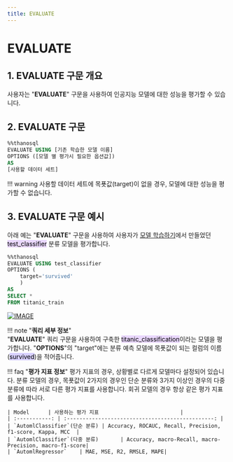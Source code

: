 ```yaml
---
title: EVALUATE
---
```


# __EVALUATE__

## __1. EVALUATE 구문 개요__

사용자는 "__EVALUATE__" 구문을 사용하여 인공지능 모델에 대한 성능을 평가할 수 있습니다.  

## __2. EVALUATE 구문__ 
```sql
%%thanosql
EVALUATE USING [기존 학습한 모델 이름]
OPTIONS ([모델 별 평가시 필요한 옵션값])
AS
[사용할 데이터 세트]
```
!!! warning
    사용할 데이터 세트에 목푯값(target)이 없을 경우, 모델에 대한 성능을 평가할 수 없습니다. 

## __3. EVALUATE 구문 예시__ 
아래 예는 "__EVALUATE__" 구문을 사용하여 사용자가 [모델 학습하기](/how-to_guides/ThanoSQL_ml/BUILD_MODEL_SYNTAX/)에서 만들었던 <mark style="background-color:#E9D7FD ">test_classifier</mark> 분류 모델을 평가합니다.

```sql
%%thanosql
EVALUATE USING test_classifier 
OPTIONS (
    target='survived'
    ) 
AS 
SELECT * 
FROM titanic_train 
```

[![IMAGE](/img/thanosql_ml/classification/automl_classification/img2.png)](/img/thanosql_ml/classification/automl_classification/img2.png)

!!! note "__쿼리 세부 정보__"   
    "__EVALUATE__" 쿼리 구문을 사용하여 구축한  <mark style="background-color:#E9D7FD ">titanic_classification</mark>이라는 모델을 평가합니다. "__OPTIONS__"의 "target"에는 분류 예측 모델에 목푯값이 되는 컬럼의 이름(<mark style="background-color:#D7D0FF">survived</mark>)을 적어줍니다.
    
!!! faq "__평가 지표 정보__"
    평가 지표의 경우, 상황별로 다르게 모델마다 설정되어 있습니다. 분류 모델의 경우, 목푯값이 2가지의 경우인 단순 분류와 3가지 이상인 경우의 다중 분류에 따라 서로 다른 평가 지표를 사용합니다. 회귀 모델의 경우 항상 같은 평가 지표를 사용합니다.

    | Model      | 사용하는 평가 지표                          |
    | :-----------: | :-----------------------------------------------: |
    | `AutomlClassifier`(단순 분류) | Accuracy, ROCAUC, Recall, Precision, f1-score, Kappa, MCC  |
    | `AutomlClassifier`(다중 분류)       | Accuracy, macro-Recall, macro-Precision, macro-f1-score|
    | `AutomlRegressor`    | MAE, MSE, R2, RMSLE, MAPE|